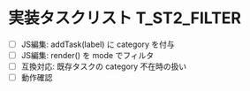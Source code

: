 # 実装タスクリスト T_ST2_FILTER
- [ ] JS編集: addTask(label) に category を付与
- [ ] JS編集: render() を mode でフィルタ
- [ ] 互換対応: 既存タスクの category 不在時の扱い
- [ ] 動作確認
